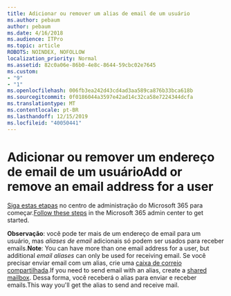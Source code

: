 ```yaml
---
title: Adicionar ou remover um alias de email de um usuário
ms.author: pebaum
author: pebaum
ms.date: 4/16/2018
ms.audience: ITPro
ms.topic: article
ROBOTS: NOINDEX, NOFOLLOW
localization_priority: Normal
ms.assetid: 82c0a06e-86b0-4e8c-8644-59cbc02e7645
ms.custom:
- "9"
- "1"
ms.openlocfilehash: 006fb3ea242d43cd4ad3aa589ca876b33bca618b
ms.sourcegitcommit: 0f0186044a3597e42ad14c32ca58e7224344dcfa
ms.translationtype: MT
ms.contentlocale: pt-BR
ms.lasthandoff: 12/15/2019
ms.locfileid: "40050441"
---
```

# <a name="add-or-remove-an-email-address-for-a-user"></a><span data-ttu-id="57787-102">Adicionar ou remover um endereço de email de um usuário</span><span class="sxs-lookup"><span data-stu-id="57787-102">Add or remove an email address for a user</span></span>

<span data-ttu-id="57787-103">[Siga estas etapas](https://portal.office.com/AdminPortal/Home#/AssistedGuide/addemailoptions) no centro de administração do Microsoft 365 para começar.</span><span class="sxs-lookup"><span data-stu-id="57787-103">[Follow these steps](https://portal.office.com/AdminPortal/Home#/AssistedGuide/addemailoptions) in the Microsoft 365 admin center to get started.</span></span>

 <span data-ttu-id="57787-104">**Observação**: você pode ter mais de um endereço de email para um usuário, mas *aliases de email* adicionais só podem ser usados para receber emails.</span><span class="sxs-lookup"><span data-stu-id="57787-104">**Note**: You can have more than one email address for a user, but additional  *email aliases*  can only be used for receiving email.</span></span> <span data-ttu-id="57787-105">Se você precisar enviar email com um alias, crie uma [caixa de correio compartilhada](https://docs.microsoft.com/office365/admin/email/create-a-shared-mailbox).</span><span class="sxs-lookup"><span data-stu-id="57787-105">If you need to send email with an alias, create a [shared mailbox](https://docs.microsoft.com/office365/admin/email/create-a-shared-mailbox).</span></span> <span data-ttu-id="57787-106">Dessa forma, você receberá o alias para enviar e receber emails.</span><span class="sxs-lookup"><span data-stu-id="57787-106">This way you'll get the alias to send and receive mail.</span></span>
  
